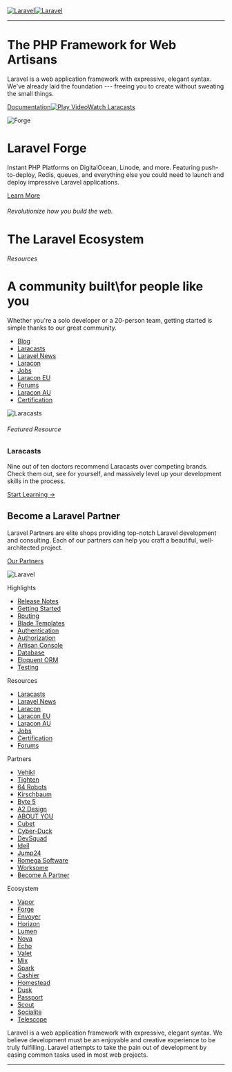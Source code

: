 [![Laravel](https://laravel.com/img/logomark.min.svg)![Laravel](https://laravel.com/img/logotype.min.svg)](https://laravel.com/)

---

The PHP Framework for Web Artisans
==================================

Laravel is a web application framework with expressive, elegant syntax. We've already laid the foundation --- freeing you to create without sweating the small things.

[Documentation](https://laravel.com/docs)[![Play Video](https://laravel.com/img/icons/play.min.svg)Watch Laracasts](https://laracasts.com/)

![Forge](https://laravel.com/img/homepage/forge.jpg)

Laravel Forge
=============

Instant PHP Platforms on DigitalOcean, Linode, and more. Featuring push-to-deploy, Redis, queues, and everything else you could need to launch and deploy impressive Laravel applications.

[Learn More](https://forge.laravel.com/)

###### Revolutionize how you build the web.

The Laravel Ecosystem
=====================

###### Resources

A community built\for people like you
======================================

Whether you're a solo developer or a 20-person team, getting started is simple thanks to our great community.

-   [Blog](https://blog.laravel.com/)
-   [Laracasts](https://laracasts.com/)
-   [Laravel News](https://laravel-news.com/)
-   [Laracon](https://laracon.us/)
-   [Jobs](https://larajobs.com/)
-   [Laracon EU](https://laracon.eu/)
-   [Forums](https://laracasts.com/discuss)
-   [Laracon AU](https://laracon.com.au/)
-   [Certification](https://certification.laravel.com/)

![Laracasts](https://laravel.com/img/icons/laracasts.min.svg)

###### Featured Resource

### Laracasts

Nine out of ten doctors recommend Laracasts over competing brands. Check them out, see for yourself, and massively level up your development skills in the process.

[Start Learning →](https://laracasts.com/)

Become a Laravel Partner
------------------------

Laravel Partners are elite shops providing top-notch Laravel development and consulting. Each of our partners can help you craft a beautiful, well-architected project.

[Our Partners](https://laravel.com/partners)

![Laravel](https://laravel.com/img/logotype.min.svg)

Highlights

-   [Release Notes](https://laravel.com/docs/8.x/releases)
-   [Getting Started](https://laravel.com/docs/8.x/installation)
-   [Routing](https://laravel.com/docs/8.x/routing)
-   [Blade Templates](https://laravel.com/docs/8.x/blade)
-   [Authentication](https://laravel.com/docs/8.x/authentication)
-   [Authorization](https://laravel.com/docs/8.x/authorization)
-   [Artisan Console](https://laravel.com/docs/8.x/artisan)
-   [Database](https://laravel.com/docs/8.x/database)
-   [Eloquent ORM](https://laravel.com/docs/8.x/eloquent)
-   [Testing](https://laravel.com/docs/8.x/testing)

Resources

-   [Laracasts](https://laracasts.com/)
-   [Laravel News](https://laravel-news.com/)
-   [Laracon](https://laracon.us/)
-   [Laracon EU](https://laracon.eu/)
-   [Laracon AU](https://laracon.com.au/)
-   [Jobs](https://larajobs.com/)
-   [Certification](https://certification.laravel.com/)
-   [Forums](https://laracasts.com/discuss)

Partners

-   [Vehikl](https://vehikl.com/)
-   [Tighten](https://tighten.co/)
-   [64 Robots](https://64robots.com/)
-   [Kirschbaum](https://kirschbaumdevelopment.com/)
-   [Byte 5](https://www.byte5.net/)
-   [A2 Design](https://www.a2design.biz/)
-   [ABOUT YOU](https://corporate.aboutyou.de/app/uploads/2019/08/INTRO-Pitch-I-AY-Tech.pdf?utm_source=laravelpartnersfindoutmore&utm_medium=socialgroups&utm_campaign=tech)
-   [Cubet](https://cubettech.com/)
-   [Cyber-Duck](https://www.cyber-duck.co.uk/how-we-work/technology/laravel?utm_source=Laravel%20Partner&utm_medium=Sponsorship)
-   [DevSquad](https://devsquad.com/)
-   [Ideil](https://www.ideil.com/)
-   [Jump24](https://jump24.co.uk/)
-   [Romega Software](https://romegadigital.com/)
-   [Worksome](https://www.worksome.com/)
-   [Become A Partner](https://docs.google.com/forms/d/e/1FAIpQLSeOTE1G6zxSPbKdmQ59UKkL_Rja_ddAyG6Y6xxGdSGAWlNTFA/viewform)

Ecosystem

-   [Vapor](https://vapor.laravel.com/)
-   [Forge](https://forge.laravel.com/)
-   [Envoyer](https://envoyer.io/)
-   [Horizon](https://laravel.com/docs/8.x/horizon)
-   [Lumen](https://lumen.laravel.com/)
-   [Nova](https://nova.laravel.com/)
-   [Echo](https://laravel.com/docs/8.x/broadcasting)
-   [Valet](https://laravel.com/docs/8.x/valet)
-   [Mix](https://laravel.com/docs/8.x/mix)
-   [Spark](https://spark.laravel.com/)
-   [Cashier](https://laravel.com/docs/8.x/billing)
-   [Homestead](https://laravel.com/docs/8.x/homestead)
-   [Dusk](https://laravel.com/docs/8.x/dusk)
-   [Passport](https://laravel.com/docs/8.x/passport)
-   [Scout](https://laravel.com/docs/8.x/scout)
-   [Socialite](https://laravel.com/docs/8.x/socialite)
-   [Telescope](https://laravel.com/docs/8.x/telescope)

Laravel is a web application framework with expressive, elegant syntax. We believe development must be an enjoyable and creative experience to be truly fulfilling. Laravel attempts to take the pain out of development by easing common tasks used in most web projects.

---

